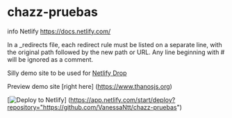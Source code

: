 # chazz-pruebas

info Netlify https://docs.netlify.com/

In a _redirects file, each redirect rule must be listed on a separate line, with the original path followed by the new path or URL. Any line beginning with # will be ignored as a comment.

Silly demo site to be used for [Netlify Drop](https://app.netlify.com/drop)

Preview demo site [right here] (https://www.thanosjs.org)

[![Deploy to Netlify](https://www.netlify.com/img/deploy/button.svg)]
(https://app.netlify.com/start/deploy?repository="https://github.com/VanessaNtt/chazz-pruebas")